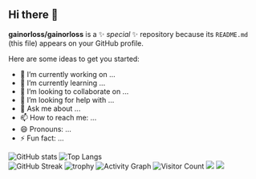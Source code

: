 ## Hi there 👋


**gainorloss/gainorloss** is a ✨ _special_ ✨ repository because its `README.md` (this file) appears on your GitHub profile.

Here are some ideas to get you started:

- 🔭 I’m currently working on ...
- 🌱 I’m currently learning ...
- 👯 I’m looking to collaborate on ...
- 🤔 I’m looking for help with ...
- 💬 Ask me about ...
- 📫 How to reach me: ...
- 😄 Pronouns: ...
- ⚡ Fun fact: ...

![GitHub stats](https://github-readme-stats.vercel.app/api?username=gainorloss&show_icons=true&theme=radical)
![Top Langs](https://github-readme-stats.vercel.app/api/top-langs/?username=gainorloss&layout=compact)	
![GitHub Streak](https://streak-stats.demolay.com/?user=gainorloss)	
![trophy](https://github-profile-trophy.vercel.app/?username=gainorloss)
![Activity Graph](https://github-readme-activity-graph.vercel.app/graph?username=gainorloss)
![Visitor Count](https://visitor-badge.laobi.icu/badge?page_id=gainorloss)
<img src="https://img.shields.io/badge/JavaScript-F7DF1E?logo=javascript&logoColor=black" />
<img src="https://readme-typing-svg.herokuapp.com/?lines=Hello,+World!&center=true" />

